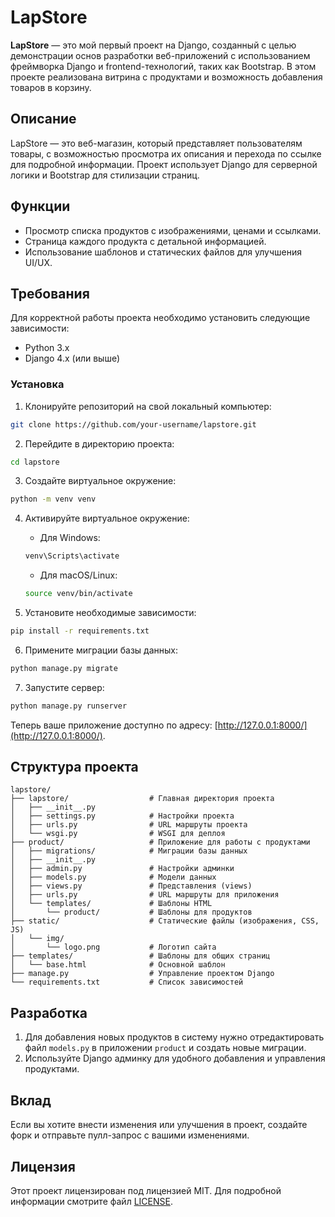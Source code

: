 
# LapStore

**LapStore** — это мой первый проект на Django, созданный с целью демонстрации основ разработки веб-приложений с использованием фреймворка Django и frontend-технологий, таких как Bootstrap. В этом проекте реализована витрина с продуктами и возможность добавления товаров в корзину.

## Описание

LapStore — это веб-магазин, который представляет пользователям товары, с возможностью просмотра их описания и перехода по ссылке для подробной информации. Проект использует Django для серверной логики и Bootstrap для стилизации страниц.

## Функции

- Просмотр списка продуктов с изображениями, ценами и ссылками.
- Страница каждого продукта с детальной информацией.
- Использование шаблонов и статических файлов для улучшения UI/UX.

## Требования

Для корректной работы проекта необходимо установить следующие зависимости:

- Python 3.x
- Django 4.x (или выше)

### Установка

1. Клонируйте репозиторий на свой локальный компьютер:

```bash
git clone https://github.com/your-username/lapstore.git
```

2. Перейдите в директорию проекта:

```bash
cd lapstore
```

3. Создайте виртуальное окружение:

```bash
python -m venv venv
```

4. Активируйте виртуальное окружение:

   - Для Windows:
   ```bash
   venv\Scripts\activate
   ```
   - Для macOS/Linux:
   ```bash
   source venv/bin/activate
   ```

5. Установите необходимые зависимости:

```bash
pip install -r requirements.txt
```

6. Примените миграции базы данных:

```bash
python manage.py migrate
```

7. Запустите сервер:

```bash
python manage.py runserver
```

Теперь ваше приложение доступно по адресу: [http://127.0.0.1:8000/](http://127.0.0.1:8000/).

## Структура проекта

```
lapstore/
├── lapstore/                  # Главная директория проекта
│   ├── __init__.py
│   ├── settings.py            # Настройки проекта
│   ├── urls.py                # URL маршруты проекта
│   └── wsgi.py                # WSGI для деплоя
├── product/                   # Приложение для работы с продуктами
│   ├── migrations/            # Миграции базы данных
│   ├── __init__.py
│   ├── admin.py               # Настройки админки
│   ├── models.py              # Модели данных
│   ├── views.py               # Представления (views)
│   ├── urls.py                # URL маршруты для приложения
│   └── templates/             # Шаблоны HTML
│       └── product/           # Шаблоны для продуктов
├── static/                    # Статические файлы (изображения, CSS, JS)
│   └── img/
│       └── logo.png           # Логотип сайта
├── templates/                 # Шаблоны для общих страниц
│   └── base.html              # Основной шаблон
├── manage.py                  # Управление проектом Django
└── requirements.txt           # Список зависимостей
```

## Разработка

1. Для добавления новых продуктов в систему нужно отредактировать файл `models.py` в приложении `product` и создать новые миграции.
2. Используйте Django админку для удобного добавления и управления продуктами.

## Вклад

Если вы хотите внести изменения или улучшения в проект, создайте форк и отправьте пулл-запрос с вашими изменениями.

## Лицензия

Этот проект лицензирован под лицензией MIT. Для подробной информации смотрите файл [LICENSE](LICENSE).
